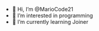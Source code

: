 - 👋 Hi, I’m @MarioCode21
- 👀 I’m interested in programming
- 🌱 I’m currently learning Joiner

<!---
MarioCode21/MarioCode21 is a ✨ special ✨ repository because its `README.md` (this file) appears on your GitHub profile.
You can click the Preview link to take a look at your changes.
--->
